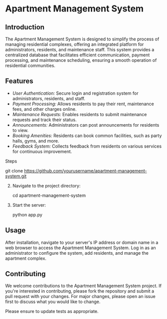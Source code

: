 # Apartment Management System

## Introduction

The Apartment Management System is designed to simplify the process of managing residential complexes, offering an integrated platform for administrators, residents, and maintenance staff. This system provides a centralized database that facilitates efficient communication, payment processing, and maintenance scheduling, ensuring a smooth operation of residential communities.

## Features

- *User Authentication:* Secure login and registration system for administrators, residents, and staff.
- *Payment Processing:* Allows residents to pay their rent, maintenance fees, and other charges online.
- *Maintenance Requests:* Enables residents to submit maintenance requests and track their status.
- *Announcements:* Administrators can post announcements for residents to view.
- *Booking Amenities:* Residents can book common facilities, such as party halls, gyms, and more.
- *Feedback System:* Collects feedback from residents on various services for continuous improvement.



 Steps


   
   git clone https://github.com/yourusername/apartment-management-system.git
   
2. Navigate to the project directory:
   
   cd apartment-management-system
   

6. Start the server:
   
   python app.py
   

## Usage

After installation, navigate to your server's IP address or domain name in a web browser to access the Apartment Management System. Log in as an administrator to configure the system, add residents, and manage the apartment complex.

## Contributing

We welcome contributions to the Apartment Management System project. If you're interested in contributing, please fork the repository and submit a pull request with your changes. For major changes, please open an issue first to discuss what you would like to change.

Please ensure to update tests as appropriate.
